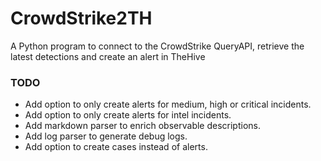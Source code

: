 # CrowdStrike2TH
A Python program to connect to the CrowdStrike QueryAPI, retrieve the latest detections and create an alert in TheHive

### TODO
- Add option to only create alerts for medium, high or critical incidents.
- Add option to only create alerts for intel incidents.
- Add markdown parser to enrich observable descriptions.
- Add log parser to generate debug logs.
- Add option to create cases instead of alerts.
